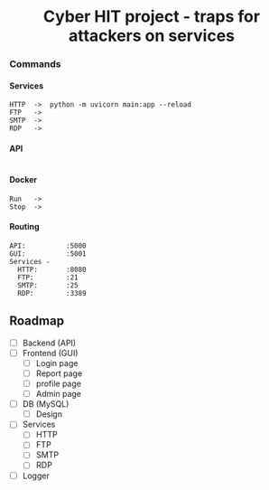 <h1 align="center"> Cyber HIT project - traps for attackers on services </h1>


### Commands
#### Services
```
HTTP  ->  python -m uvicorn main:app --reload 
FTP   ->
SMTP  ->
RDP   ->
```
#### API
```

```
#### Docker
```
Run   ->
Stop  ->
```
#### Routing
```
API:          :5000
GUI:          :5001
Services -
  HTTP:       :8080
  FTP:        :21
  SMTP:       :25
  RDP:        :3389
```


## Roadmap
- [ ] Backend (API)
- [ ] Frontend (GUI)
  - [ ] Login page
  - [ ] Report page
  - [ ] profile page
  - [ ] Admin page
- [ ] DB (MySQL)
  - [ ] Design
- [ ] Services
  - [ ] HTTP
  - [ ] FTP
  - [ ] SMTP
  - [ ] RDP
- [ ] Logger
